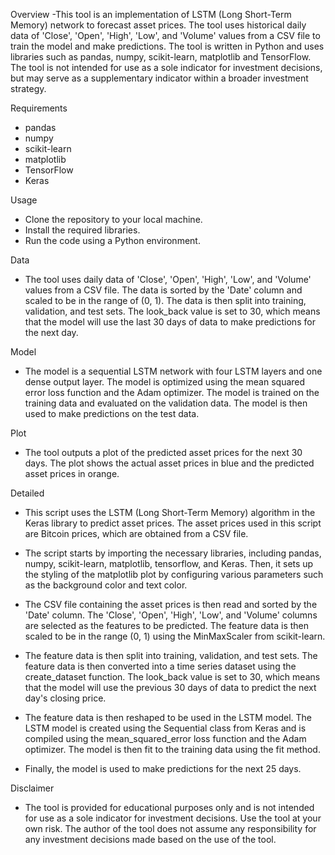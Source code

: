 Overview
-This tool is an implementation of LSTM (Long Short-Term Memory) network to forecast asset prices. The tool uses historical daily data of 'Close', 'Open', 'High', 'Low', and 'Volume' values from a CSV file to train the model and make predictions. The tool is written in Python and uses libraries such as pandas, numpy, scikit-learn, matplotlib and TensorFlow. The tool is not intended for use as a sole indicator for investment decisions, but may serve as a supplementary indicator within a broader investment strategy.

Requirements
- pandas
- numpy
- scikit-learn
- matplotlib
- TensorFlow
- Keras

Usage
- Clone the repository to your local machine.
- Install the required libraries.
- Run the code using a Python environment.

Data
- The tool uses daily data of 'Close', 'Open', 'High', 'Low', and 'Volume' values from a CSV file. The data is sorted by the 'Date' column and scaled to be in the range of (0, 1). The data is then split into training, validation, and test sets. The look_back value is set to 30, which means that the model will use the last 30 days of data to make predictions for the next day.

Model
- The model is a sequential LSTM network with four LSTM layers and one dense output layer. The model is optimized using the mean squared error loss function and the Adam optimizer. The model is trained on the training data and evaluated on the validation data. The model is then used to make predictions on the test data.

Plot
- The tool outputs a plot of the predicted asset prices for the next 30 days. The plot shows the actual asset prices in blue and the predicted asset prices in orange.

Detailed
- This script uses the LSTM (Long Short-Term Memory) algorithm in the Keras library to predict asset prices. The asset prices used in this script are Bitcoin prices, which are obtained from a CSV file.

- The script starts by importing the necessary libraries, including pandas, numpy, scikit-learn, matplotlib, tensorflow, and Keras. Then, it sets up the styling of the matplotlib plot by configuring various parameters such as the background color and text color.

- The CSV file containing the asset prices is then read and sorted by the 'Date' column. The 'Close', 'Open', 'High', 'Low', and 'Volume' columns are selected as the features to be predicted. The feature data is then scaled to be in the range (0, 1) using the MinMaxScaler from scikit-learn.

- The feature data is then split into training, validation, and test sets. The feature data is then converted into a time series dataset using the create_dataset function. The look_back value is set to 30, which means that the model will use the previous 30 days of data to predict the next day's closing price.

- The feature data is then reshaped to be used in the LSTM model. The LSTM model is created using the Sequential class from Keras and is compiled using the mean_squared_error loss function and the Adam optimizer. The model is then fit to the training data using the fit method.

- Finally, the model is used to make predictions for the next 25 days.

Disclaimer
- The tool is provided for educational purposes only and is not intended for use as a sole indicator for investment decisions. Use the tool at your own risk. The author of the tool does not assume any responsibility for any investment decisions made based on the use of the tool.
